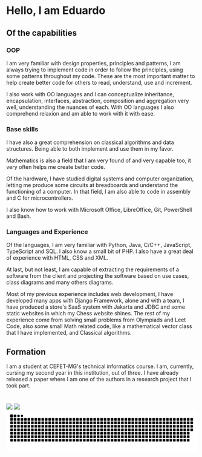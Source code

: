 # Hello, I am Eduardo

## Of the capabilities

### OOP
I am very familiar with design properties, principles and patterns, I am always trying to implement code in order to follow the principles, using some patterns throughout my code. These are the most important matter to help create better code for others to read, understand, use and increment.

I also work with OO languages and I can conceptualize inheritance, encapsulation, interfaces, abstraction, composition and aggregation very well, understanding the nuances of each. With OO languages I also comprehend relaxion and am able to work with it with ease.

### Base skills
I have also a great comprehension on classical algorithms and data structures. Being able to both implement and use them in my favor.

Mathematics is also a field that I am very found of and very capable too, it very often helps me create better code.

Of the hardware, I have studied digital systems and computer organization, letting me produce some circuits at breadboards and understand the functioning of a computer. In that field, I am also able to code in assembly and C for microcontrollers.

I also know how to work with Microsoft Office, LibreOffice, Git, PowerShell and Bash.

### Languages and Experience
Of the languages, I am very familiar with Python, Java, C/C++, JavaScript, TypeScript and SQL. I also know a small bit of PHP. I also have a great deal of experience with HTML, CSS and XML.

At last, but not least, I am capable of extracting the requirements of a software from the client and projecting the software based on use cases, class diagrams and many others diagrams.

Most of my previous experience includes web development, I have developed many apps with Django Framework, alone and with a team, I have produced a store's SaaS system with Jakarta and JDBC and some static websites in which my Chess website shines. The rest of my experience come from solving small problems from Olympiads and Leet Code, also some small Math related code, like a mathematical vector class that I have implemented, and Classical algorithms.

## Formation ##
I am a student at CEFET-MG's technical informatics course. I am, currently, cursing my second year in this institution, out of three. I have already released a paper where I am one of the authors in a research project that I took part.

#
<div align="center" style="display: inline">
  <img height="170rem" src="https://github-readme-stats.vercel.app/api?username=edu15076&theme=merko">
  <img height="170rem" src="https://github-readme-stats.vercel.app/api/top-langs/?username=edu15076&layout=compact&theme=merko">
</div>

<div align="center" style="display: inline">
  <picture>
    <source media="(prefers-color-scheme: dark)" srcset="https://raw.githubusercontent.com/edu15076/edu15076/output/github-contribution-grid-snake-dark.svg">
    <source media="(prefers-color-scheme: light)" srcset="https://raw.githubusercontent.com/edu15076/edu15076/output/github-contribution-grid-snake.svg">
    <img alt="github contribution grid snake animation" src="https://raw.githubusercontent.com/edu15076/edu15076/output/github-contribution-grid-snake.svg">
  </picture>
</div>
